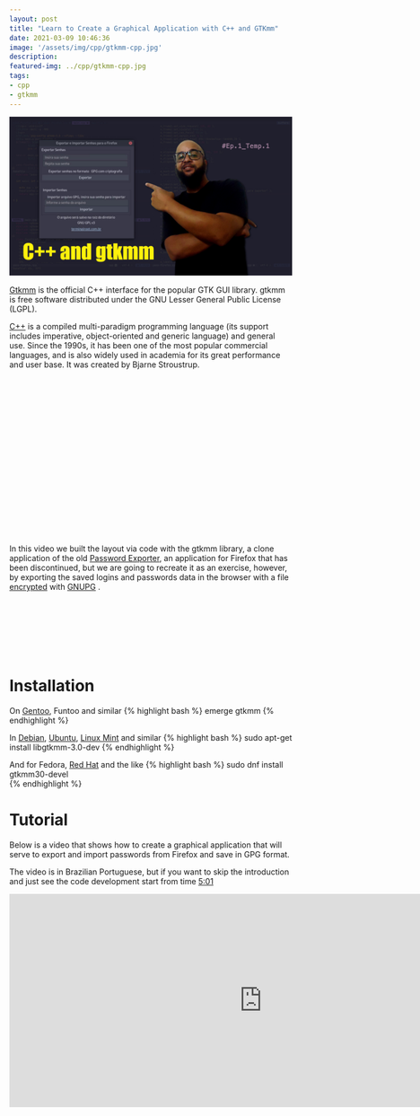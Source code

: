 ```yaml
---
layout: post
title: "Learn to Create a Graphical Application with C++ and GTKmm"
date: 2021-03-09 10:46:36
image: '/assets/img/cpp/gtkmm-cpp.jpg'
description:
featured-img: ../cpp/gtkmm-cpp.jpg
tags:
- cpp
- gtkmm
---
```


![Learn to Create a Graphical Application with C++ and GTKmm](/assets/img/cpp/gtkmm-cpp.jpg)

[Gtkmm](https://www.gtkmm.org/en/) is the official C++ interface for the popular GTK GUI library. gtkmm is free software distributed under the GNU Lesser General Public License (LGPL).

[C++](https://terminalroot.com.br/cpp) is a compiled multi-paradigm programming language (its support includes imperative, object-oriented and generic language) and general use. Since the 1990s, it has been one of the most popular commercial languages, and is also widely used in academia for its great performance and user base. It was created by Bjarne Stroustrup.

<!-- QUADRADO -->
<script async src="//pagead2.googlesyndication.com/pagead/js/adsbygoogle.js"></script>
<ins class="adsbygoogle"
style="display:inline-block;width:336px;height:280px"
data-ad-client="ca-pub-2838251107855362"
data-ad-slot="5351066970"></ins>
<script>
(adsbygoogle = window.adsbygoogle || []).push({});
</script>

In this video we built the layout via code with the gtkmm library, a clone application of the old [Password Exporter](https://discourse.mozilla.org/t/password-exporter-https-addons-mozilla-org-en-us-firefox-addon-password-exporter/27052/6), an application for Firefox that has been discontinued, but we are going to recreate it as an exercise, however, by exporting the saved logins and passwords data in the browser with a file [encrypted](https://en.terminalroot.com.br/18-ways-to-generate-and-store-strong-passwords/) with [GNUPG](https://gnupg.org/) .

<!-- LISTA MIN -->
<script async src="//pagead2.googlesyndication.com/pagead/js/adsbygoogle.js"></script>
<ins class="adsbygoogle"
style="display:inline-block;width:730px;height:95px"
data-ad-client="ca-pub-2838251107855362"
data-ad-slot="5351066970"></ins>
<script>
(adsbygoogle = window.adsbygoogle || []).push({});
</script>

# Installation

On [Gentoo](https://en.terminalroot.com.br/10-fundamental-tips-for-your-gentoo-linux/), Funtoo and similar
{% highlight bash %}
emerge gtkmm
{% endhighlight %}

In [Debian](https://en.terminalroot.com.br/why-i-gave-up-on-debian/), [Ubuntu](https://en.terminalroot.com.br/customize-your-ubuntu-with-wayland-sway-ulauncher-waybar/), [Linux Mint](https://en.terminalroot.com.br/transform-your-mint-ubuntu-or-debian-with-bspwm-polybar-rofi/) and similar
{% highlight bash %}
sudo apt-get install libgtkmm-3.0-dev
{% endhighlight %}

And for Fedora, [Red Hat](https://en.terminalroot.com.br/take-multiple-free-red-hat-linux-courses/) and the like
{% highlight bash %}
sudo dnf install gtkmm30-devel  
{% endhighlight %}

<!-- RETANGULO LARGO 2 -->
<script async src="//pagead2.googlesyndication.com/pagead/js/adsbygoogle.js"></script>
<ins class="adsbygoogle"
style="display:block; text-align:center;"
data-ad-layout="in-article"
data-ad-format="fluid"
data-ad-client="ca-pub-2838251107855362"
data-ad-slot="8549252987"></ins>
<script>
(adsbygoogle = window.adsbygoogle || []).push({});
</script>

# Tutorial
Below is a video that shows how to create a graphical application that will serve to export and import passwords from Firefox and save in GPG format.

The video is in Brazilian Portuguese, but if you want to skip the introduction and just see the code development start from time [5:01](https://youtu.be/83vtYDbvB1Q?t=301)

<iframe width="900" height="380" src="https://www.youtube.com/embed/83vtYDbvB1Q" frameborder="0" allow="accelerometer; autoplay; clipboard-write; encrypted-media; gyroscope; picture-in-picture" allowfullscreen></iframe>

<!-- RETANGULO LARGO -->
<script async src="https://pagead2.googlesyndication.com/pagead/js/adsbygoogle.js"></script>
<!-- Informat -->
<ins class="adsbygoogle"
style="display:block"
data-ad-client="ca-pub-2838251107855362"
data-ad-slot="2327980059"
data-ad-format="auto"
data-full-width-responsive="true"></ins>
<script>
(adsbygoogle = window.adsbygoogle || []).push({});
</script>
    
